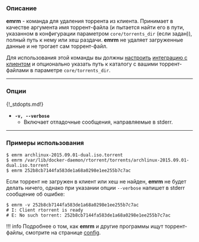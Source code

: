 ### Описание

**emrm** - команда для удаления торрента из клиента. Принимает в качестве аргумента имя торрент-файла (и пытается найти его в пути, указанном в конфигурации параметром `core/torrents_dir` (если задан)), полный путь к нему или хеш раздачи. **emrm** не удаляет загруженные данные и не трогает сам торрент-файл.

Для использования этой команды вы должны [настроить](/config) [интеграцию с клиентом](/clients) и опционально указать путь к каталогу с вашими торрент-файлами в параметре `core/torrents_dir`.


***
### Опции

{!_stdopts.md!}

* **`-v, --verbose`**
    * Включает отладочные сообщения, направляемые в stderr.


***
### Примеры использования

```
$ emrm archlinux-2015.09.01-dual.iso.torrent
$ emrm /var/lib/docker-daemon/rtorrent/torrents/archlinux-2015.09.01-dual.iso.torrent
$ emrm 252b8cb7144fa583de1a68a0298e1ee255b7c7ac
```

Если торрент не загружен в клиент или хеш не найден, **emrm** не будет делать ничего, однако при указании опции `--verbose` напишет в stderr сообщение об ошибке:

```
$ emrm -v 252b8cb7144fa583de1a68a0298e1ee255b7c7ac
# I: Client rtorrent is ready
# E: No such torrent: 252b8cb7144fa583de1a68a0298e1ee255b7c7ac
```

!!! info
    Подробнее о том, как **emrm** и другие программы ищут торрент-файлы, смотрите на странице [config](/config).
